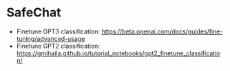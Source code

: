 # SafeChat
- Finetune GPT3 classification: https://beta.openai.com/docs/guides/fine-tuning/advanced-usage
- Finetune GPT2 classification: https://gmihaila.github.io/tutorial_notebooks/gpt2_finetune_classification/
